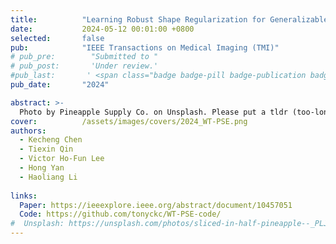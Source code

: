 ```yaml
---
title:          "Learning Robust Shape Regularization for Generalizable Medical Image Segmentation"
date:           2024-05-12 00:01:00 +0800
selected:       false
pub:            "IEEE Transactions on Medical Imaging (TMI)"
# pub_pre:        "Submitted to "
# pub_post:       'Under review.'
#pub_last:       ' <span class="badge badge-pill badge-publication badge-success">Spotlight</span>'
pub_date:       "2024"

abstract: >-
  Photo by Pineapple Supply Co. on Unsplash. Please put a tldr (too-long-didnt-read, 1~2 sentences) of your publication here. It is not recommended to put the actual abstract here because it is usually too long to fit in. $\LaTeX$ is supported. $a=b+c$.
cover:          /assets/images/covers/2024_WT-PSE.png
authors:
  - Kecheng Chen
  - Tiexin Qin
  - Victor Ho-Fun Lee
  - Hong Yan
  - Haoliang Li
  
links:
  Paper: https://ieeexplore.ieee.org/abstract/document/10457051
  Code: https://github.com/tonyckc/WT-PSE-code/
#  Unsplash: https://unsplash.com/photos/sliced-in-half-pineapple--_PLJZmHZzk
---
```

